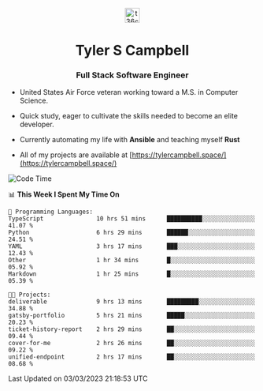 <p align="center">
<a href="https://www.linkedin.com/in/t36campbell" target="blank"><img align="center" src="https://ik.imagekit.io/t36campbell/Portfolio/linkedin.png.original_m8bbGgPh6.png" alt="t36campbell" height="30" width="30" /></a>
</p>
<h1 align="center">Tyler S Campbell</h1>
<h3 align="center">Full Stack Software Engineer</h3>

* United States Air Force veteran working toward a M.S. in Computer Science.

* Quick study, eager to cultivate the skills needed to become an elite developer.

* Currently automating my life with **Ansible** and teaching myself **Rust**

* All of my projects are available at [https://tylercampbell.space/](https://tylercampbell.space/)

<!--START_SECTION:waka-->
![Code Time](http://img.shields.io/badge/Code%20Time-2%2C231%20hrs%2053%20mins-blue)

📊 **This Week I Spent My Time On** 

```text
💬 Programming Languages: 
TypeScript               10 hrs 51 mins      ██████████░░░░░░░░░░░░░░░   41.07 % 
Python                   6 hrs 29 mins       ██████░░░░░░░░░░░░░░░░░░░   24.51 % 
YAML                     3 hrs 17 mins       ███░░░░░░░░░░░░░░░░░░░░░░   12.43 % 
Other                    1 hr 34 mins        █░░░░░░░░░░░░░░░░░░░░░░░░   05.92 % 
Markdown                 1 hr 25 mins        █░░░░░░░░░░░░░░░░░░░░░░░░   05.39 % 

🐱‍💻 Projects: 
deliverable              9 hrs 13 mins       █████████░░░░░░░░░░░░░░░░   34.88 % 
gatsby-portfolio         5 hrs 21 mins       █████░░░░░░░░░░░░░░░░░░░░   20.23 % 
ticket-history-report    2 hrs 29 mins       ██░░░░░░░░░░░░░░░░░░░░░░░   09.44 % 
cover-for-me             2 hrs 26 mins       ██░░░░░░░░░░░░░░░░░░░░░░░   09.22 % 
unified-endpoint         2 hrs 17 mins       ██░░░░░░░░░░░░░░░░░░░░░░░   08.68 % 
```


 Last Updated on 03/03/2023 21:18:53 UTC
<!--END_SECTION:waka-->
